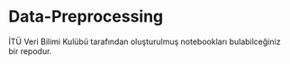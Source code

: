 # Data-Preprocessing
İTÜ Veri Bilimi Kulübü tarafından oluşturulmuş notebookları bulabilceğiniz bir repodur.
